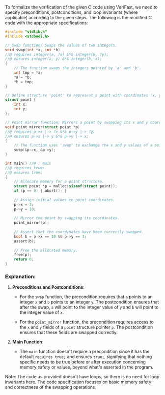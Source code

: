 To formalize the verification of the given C code using VeriFast, we need to specify preconditions, postconditions, and loop invariants (where applicable) according to the given steps. The following is the modified C code with the appropriate specifications:

```c
#include "stdlib.h"
#include <stdbool.h>

// Swap function: Swaps the values of two integers.
void swap(int *a, int *b)
//@ requires integer(a, ?x) &*& integer(b, ?y);
//@ ensures integer(a, y) &*& integer(b, x);
{
    // The function swaps the integers pointed by 'a' and 'b'.
    int tmp = *a;
    *a = *b;
    *b = tmp;
}

// Define structure 'point' to represent a point with coordinates (x, y).
struct point {
    int x;
    int y;
};

// Point mirror function: Mirrors a point by swapping its x and y coordinates.
void point_mirror(struct point *p)
//@ requires p->x |-> ?x &*& p->y |-> ?y;
//@ ensures p->x |-> y &*& p->y |-> x;
{
    // The function uses 'swap' to exchange the x and y values of a point.
    swap(&p->x, &p->y);
}

int main() //@ : main
//@ requires true;
//@ ensures true;
{
    // Allocate memory for a point structure.
    struct point *p = malloc(sizeof(struct point));
    if (p == 0) { abort(); }
    
    // Assign initial values to point coordinates.
    p->x = 3;
    p->y = 10;
    
    // Mirror the point by swapping its coordinates.
    point_mirror(p);
    
    // Assert that the coordinates have been correctly swapped.
    bool b = p->x == 10 && p->y == 3;
    assert(b);
    
    // Free the allocated memory.
    free(p);
    return 0;
}
```

### Explanation:
1. **Preconditions and Postconditions:**
   - For the `swap` function, the precondition requires that `a` points to an integer `x` and `b` points to an integer `y`. The postcondition ensures that after the swap, `a` will point to the integer value of `y` and `b` will point to the integer value of `x`.

   - For the `point_mirror` function, the precondition requires access to the `x` and `y` fields of a `point` structure pointer `p`. The postcondition ensures that these fields are swapped correctly.

2. **Main Function:**
   - The `main` function doesn't require a precondition since it has the default `requires true;` and ensures `true;`, signifying that nothing specific needs to be true before or after execution concerning memory safety or values, beyond what's asserted in the program.

Note: The code as provided doesn't have loops, so there is no need for loop invariants here. The code specification focuses on basic memory safety and correctness of the swapping operations.
